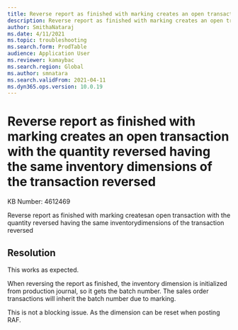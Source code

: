 ```yaml
---
title: Reverse report as finished with marking creates an open transaction with the quantity reversed having the same inventory dimensions of the transaction reversed
description: Reverse report as finished with marking creates an open transaction with the quantity reversed having the same inventory dimensions of the transaction reversed
author: SmithaNataraj
ms.date: 4/11/2021
ms.topic: troubleshooting
ms.search.form: ProdTable
audience: Application User
ms.reviewer: kamaybac
ms.search.region: Global
ms.author: smnatara
ms.search.validFrom: 2021-04-11
ms.dyn365.ops.version: 10.0.19
---
```


# Reverse report as finished with marking creates an open transaction with the quantity reversed having the same inventory dimensions of the transaction reversed

KB Number: 4612469

Reverse report as finished with marking createsan open transaction with the quantity reversed having the same inventorydimensions of the transaction reversed


## Resolution
This works as expected.

When reversing the report as finished, the inventory dimension is initialized from production journal, so it gets the batch number. The sales order transactions will inherit the batch number due to marking.

This is not a blocking issue. As the dimension can be reset when posting RAF.




